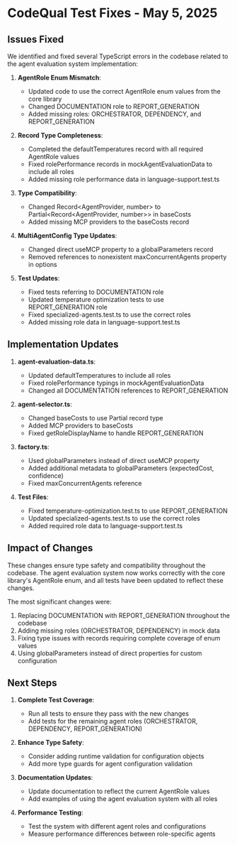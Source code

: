 # CodeQual Test Fixes - May 5, 2025

## Issues Fixed

We identified and fixed several TypeScript errors in the codebase related to the agent evaluation system implementation:

1. **AgentRole Enum Mismatch**:
   - Updated code to use the correct AgentRole enum values from the core library
   - Changed DOCUMENTATION role to REPORT_GENERATION
   - Added missing roles: ORCHESTRATOR, DEPENDENCY, and REPORT_GENERATION

2. **Record Type Completeness**:
   - Completed the defaultTemperatures record with all required AgentRole values
   - Fixed rolePerformance records in mockAgentEvaluationData to include all roles
   - Added missing role performance data in language-support.test.ts

3. **Type Compatibility**:
   - Changed Record<AgentProvider, number> to Partial<Record<AgentProvider, number>> in baseCosts
   - Added missing MCP providers to the baseCosts record

4. **MultiAgentConfig Type Updates**:
   - Changed direct useMCP property to a globalParameters record
   - Removed references to nonexistent maxConcurrentAgents property in options

5. **Test Updates**:
   - Fixed tests referring to DOCUMENTATION role
   - Updated temperature optimization tests to use REPORT_GENERATION role
   - Fixed specialized-agents.test.ts to use the correct roles
   - Added missing role data in language-support.test.ts

## Implementation Updates

1. **agent-evaluation-data.ts**:
   - Updated defaultTemperatures to include all roles
   - Fixed rolePerformance typings in mockAgentEvaluationData
   - Changed all DOCUMENTATION references to REPORT_GENERATION

2. **agent-selector.ts**:
   - Changed baseCosts to use Partial record type
   - Added MCP providers to baseCosts
   - Fixed getRoleDisplayName to handle REPORT_GENERATION

3. **factory.ts**:
   - Used globalParameters instead of direct useMCP property
   - Added additional metadata to globalParameters (expectedCost, confidence)
   - Fixed maxConcurrentAgents reference

4. **Test Files**:
   - Fixed temperature-optimization.test.ts to use REPORT_GENERATION
   - Updated specialized-agents.test.ts to use the correct roles
   - Added required role data to language-support.test.ts

## Impact of Changes

These changes ensure type safety and compatibility throughout the codebase. The agent evaluation system now works correctly with the core library's AgentRole enum, and all tests have been updated to reflect these changes.

The most significant changes were:
1. Replacing DOCUMENTATION with REPORT_GENERATION throughout the codebase
2. Adding missing roles (ORCHESTRATOR, DEPENDENCY) in mock data
3. Fixing type issues with records requiring complete coverage of enum values
4. Using globalParameters instead of direct properties for custom configuration

## Next Steps

1. **Complete Test Coverage**:
   - Run all tests to ensure they pass with the new changes
   - Add tests for the remaining agent roles (ORCHESTRATOR, DEPENDENCY, REPORT_GENERATION)

2. **Enhance Type Safety**:
   - Consider adding runtime validation for configuration objects
   - Add more type guards for agent configuration validation

3. **Documentation Updates**:
   - Update documentation to reflect the current AgentRole values
   - Add examples of using the agent evaluation system with all roles

4. **Performance Testing**:
   - Test the system with different agent roles and configurations
   - Measure performance differences between role-specific agents
